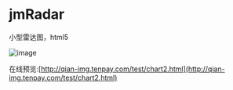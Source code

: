 # jmRadar
小型雷达图，html5

![image](//qian-img.tenpay.com/resources/vtools/img/201610/9397ed4e6c73594cbbcbbe94f94730db.png)

在线预览:[http://qian-img.tenpay.com/test/chart2.html](http://qian-img.tenpay.com/test/chart2.html)
